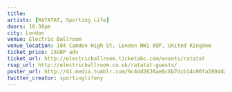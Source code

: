 ```yaml
---
title:
artists: [RATATAT, Sporting Life]
doors: 10:30pm
city: London
venue: Electric Ballroom
venue_location: 184 Camden High St, London NW1 8QP, United Kingdom
ticket_price: 15GBP adv
ticket_url: http://electricballroom.ticketabc.com/events/ratatat
rsvp_url: http://electricballroom.co.uk/ratatat-guests/
poster_url: http://41.media.tumblr.com/9c4dd2620ae6c8b7dcb14c00fa2804da/tumblr_ntdujyL1m91r7b78bo1_500.jpg
twitter_creator: sportinglifeny
---
```

